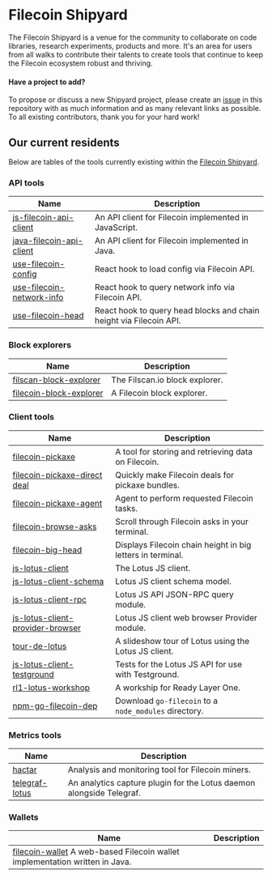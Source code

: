# Filecoin Shipyard

The Filecoin Shipyard is a venue for the community to collaborate on code libraries, research experiments, products and more. It's an area for users from all walks to contribute their talents to create tools that continue to keep the Filecoin ecosystem robust and thriving. 

#### Have a project to add?

To propose or discuss a new Shipyard project, please create an [issue](https://github.com/filecoin-shipyard/shipyard/issues/new) in this repository with as much information and as many relevant links as possible. To all existing contributors, thank you for your hard work!

## Our current residents

Below are tables of the tools currently existing within the [Filecoin Shipyard](https://github.com/filecoin-shipyard). 
### API tools

| Name | Description  |
|---|---|
| [js-filecoin-api-client](https://github.com/filecoin-shipyard/js-filecoin-api-client) | An API client for Filecoin implemented in JavaScript. |
| [java-filecoin-api-client](https://github.com/filecoin-shipyard/java-filecoin-api-client) |  An API client for Filecoin implemented in Java. |
| [use-filecoin-config](https://github.com/filecoin-shipyard/use-filecoin-config) | React hook to load config via Filecoin API. |
| [use-filecoin-network-info](https://github.com/filecoin-shipyard/use-filecoin-network-info) | React hook to query network info via Filecoin API. |
| [use-filecoin-head](https://github.com/filecoin-shipyard/use-filecoin-head) | React hook to query head blocks and chain height via Filecoin API. | 

### Block explorers

| Name | Description  |
|---|---|
| [filscan-block-explorer](https://github.com/filecoin-shipyard/filscan-block-explorer) | The Filscan.io block explorer. |
| [filecoin-block-explorer](https://github.com/filecoin-shipyard/filecoin-block-explorer) | A Filecoin block explorer. |


### Client tools

| Name | Description  |
|---|---|
| [filecoin-pickaxe](https://github.com/filecoin-shipyard/filecoin-pickaxe) | A tool for storing and retrieving data on Filecoin.|
| [filecoin-pickaxe-direct deal](https://github.com/filecoin-shipyard/filecoin-pickaxe-direct-deal) | Quickly make Filecoin deals for pickaxe bundles. |
| [filecoin-pickaxe-agent](https://github.com/filecoin-shipyard/filecoin-pickaxe-agent) | Agent to perform requested Filecoin tasks. |
| [filecoin-browse-asks](https://github.com/filecoin-shipyard/filecoin-pickaxe-asks) | Scroll through Filecoin asks in your terminal. |
| [filecoin-big-head](https://github.com/filecoin-shipyard/filecoin-big-head) | Displays Filecoin chain height in big letters in terminal. |
| [js-lotus-client](https://github.com/filecoin-shipyard/js-lotus-client) | The Lotus JS client. |
| [js-lotus-client-schema](https://github.com/filecoin-shipyard/js-lotus-client-schema) | Lotus JS client schema model. |
| [js-lotus-client-rpc](https://github.com/filecoin-shipyard/js-lotus-client) | Lotus JS API JSON-RPC query module. |
| [js-lotus-client-provider-browser](https://github.com/filecoin-shipyard/js-lotus-client) | Lotus JS client web browser Provider module. |
| [tour-de-lotus](https://github.com/filecoin-shipyard/tour-de-lotus) | A slideshow tour of Lotus using the Lotus JS client. |
| [js-lotus-client-testground](https://github.com/filecoin-shipyard/js-lotus-client) | Tests for the Lotus JS API for use with Testground. |
| [rl1-lotus-workshop](https://github.com/filecoin-shipyard/rl1-lotus-workshop) | A workship for Ready Layer One.
| [npm-go-filecoin-dep](https://github.com/filecoin-shipyard/npm-go-filecoin-dep) | Download `go-filecoin` to a `node_modules` directory. |

### Metrics tools
| Name | Description  |
|---|---|
| [hactar](https://github.com/filecoin-shipyard/hactar) | Analysis and monitoring tool for Filecoin miners. |
| [telegraf-lotus](https://github.com/filecoin-shipyard/telegraf-lotus) | An analytics capture plugin for the Lotus daemon alongside Telegraf. |

### Wallets
| Name | Description  |
|---|---|
| [filecoin-wallet](https://github.com/filecoin-shipyard/filecoin-wallet) A web-based Filecoin wallet implementation written in Java.



#
